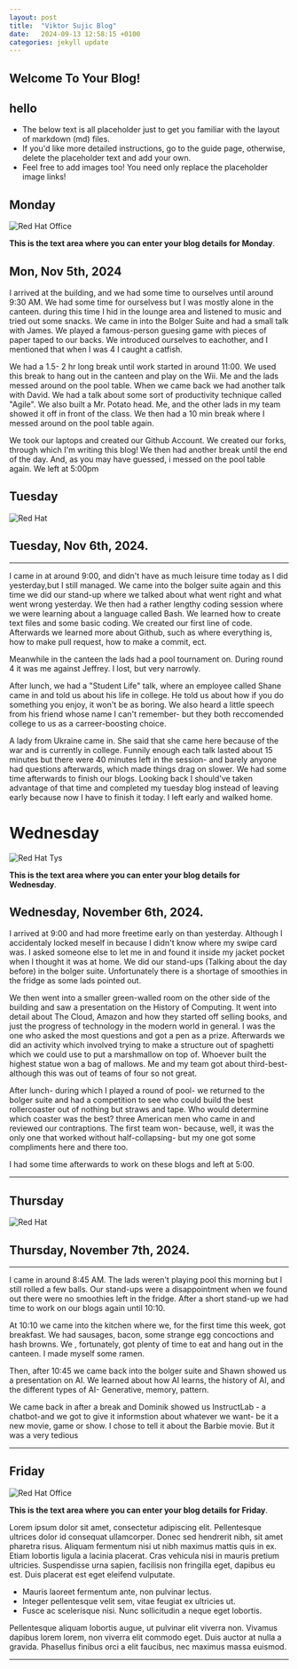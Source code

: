 ```yaml
---
layout: post
title:  "Viktor Sujic Blog"
date:   2024-09-13 12:58:15 +0100
categories: jekyll update
---
```


## Welcome To Your Blog! 
## hello

* The below text is all placeholder just to get you familiar with the layout of markdown (md) files.
* If you'd like more detailed instructions, go to the guide page, otherwise, delete the placeholder text and add your own.
* Feel free to add images too! You need only replace the placeholder image links!


## Monday
![Red Hat Office](https://ctsgroup.ie/images/made/images/uploads/clients/IMG_0606_960_550_s_c1.JPG "Red Hat Waterford")

**This is the text area where you can enter your blog details for Monday**.


Mon, Nov 5th, 2024
-----------------
I arrived at the building, and we had some time to ourselves until around 9:30 AM. We had some time for ourselvess but I was mostly alone in the canteen. 
during this time I hid in the lounge area and listened to music and tried out some snacks.
We came in into the Bolger Suite and had a small talk with James. We played a famous-person guesing game with pieces of paper taped to our backs.
We introduced ourselves to eachother, and I mentioned that when I was 4 I caught a catfish.

We had a 1.5- 2 hr long break until work started in around 11:00.
We used this break to hang out in the canteen and play on the Wii. Me and the lads messed around on the pool table.
When we came back we had another talk with David. We had a talk about some sort of productivity technique called "Agile".
We also built a Mr. Potato head. Me, and the other lads in my team showed it off in front of the class. 
We then had a 10 min break where I messed around on the pool table again.

We took our laptops and created our Github Account. We created our forks, through which I'm writing this blog!
We then had another break until the end of the day. And, as you may have guessed, i messed on the pool table again.
We left at 5:00pm

## Tuesday
![Red Hat](https://media.licdn.com/dms/image/sync/v2/D4E27AQG0k7J11PhVrA/articleshare-shrink_800/articleshare-shrink_800/0/1715854575117?e=2147483647&v=beta&t=p90eVR4DoE3f_dLfR9lHtLAVEG56CL9iItgiYbWf0yU "Red Hat Waterford")

## Tuesday, Nov 6th, 2024.
------------------------
I came in at around 9:00, and didn't have as much leisure time today as I did yesterday,but I still managed.
We came into the bolger suite again and this time we did our stand-up where we talked about what went right and
what went wrong yesterday. 
We then had a rather lengthy coding session where we were learning about a 
language called Bash. We learned how to create text files and some basic coding.
We created our first line of code. 
Afterwards we learned more about Github, such as where everything is, how to make  pull request, how to make a commit, ect.

Meanwhile in the canteen the lads had a pool tournament on. During round 4 it was me against Jeffrey. I lost, but very narrowly.

After lunch, we had a "Student Life" talk, where an employee called Shane came in and told us about his life in college.
He told us about how if you do something you enjoy, it won't be as boring. We also heard a little speech from his
friend whose name I can't remember- but they both reccomended college to us as a carreer-boosting choice.

A lady from Ukraine came in. She said that she came here because of the war and is currently in college.
Funnily enough each talk lasted about 15 minutes but there were 40 minutes left in the session- and barely 
anyone had questions afterwards, which made things drag on slower.
We had some time afterwards to finish our blogs. Looking back I should've taken advantage of that time and completed my
tuesday blog instead of leaving early because now I have to finish it today.
I left early and walked home.

# Wednesday
![Red Hat Tys](https://media.licdn.com/dms/image/D4E12AQGU2MRA1t_flw/article-cover_image-shrink_720_1280/0/1669889882460?e=2147483647&v=beta&t=2iisPY76v14iDs2r6ruxcI0rKQ5a51bWC5Ted8bh6Fc "Red Hat TYs")

**This is the text area where you can enter your blog details for Wednesday**.

## Wednesday, November 6th, 2024.

I arrived at 9:00 and had more freetime early on than yesterday. Although I accidentaly locked meself in because I didn't know where
my swipe card was. I asked someone else to let me in and found it inside my jacket pocket when I thought it was at home.
We did our stand-ups (Talking about the day before) in the bolger suite. Unfortunately there is a shortage of smoothies in the fridge as some lads pointed out.

We then went into a smaller green-walled room on the other side of the building and saw a presentation on the History
of Computing. It went into detail about The Cloud, Amazon and how they started off selling books, and just the progress 
of technology in the modern world in general. I was the one who asked the most questions and got a pen as 
a prize.
Afterwards we did an activity which involved trying to make a structure out of spaghetti which we could use to
put a marshmallow on top of. Whoever built the highest statue won a bag of mallows.
Me and my team got about third-best- although this was out of teams of four so not great.

After lunch- during which I played a round of pool-  we returned to the bolger suite and had
a competition to see who could build the best rollercoaster out of nothing but straws and tape.
Who would determine which coaster was the best? three American men who came in
and reviewed our contraptions. The first team won- because, well, it was the only one that worked without half-collapsing-
but my one got some compliments here and there too.

I had some time afterwards to work on these blogs and left at 5:00.



---
## Thursday
![Red Hat](https://miro.medium.com/v2/resize:fit:1400/0*7VyEZgzwUhQMeBqb "Code")

## Thursday, November 7th, 2024.
---------------------------------
I came in around 8:45 AM. The lads weren't playing pool this morning but I still rolled a few balls. 
Our stand-ups were a disappointment when we found out there were no smoothies left in the fridge.
After a short stand-up we had time to work on our blogs again until 10:10.

At 10:10 we came into the kitchen where we, for the first time this week, got breakfast. We had
sausages, bacon, some strange egg concoctions and hash browns.
We , fortunately, got plenty of time to eat and hang out in the canteen. I made myself some ramen.

Then, after 10:45 we came back into the bolger suite and Shawn showed us a
presentation on AI. We learned about how AI learns, the history of AI, and the
different types of AI- Generative, memory, pattern.

We came back in after a break and Dominik showed us InstructLab - a chatbot-and we got to give it informstion
about whatever we want- be it a new movie, game or show.
I chose to tell it about the Barbie movie.
But it was a very tedious




---
## Friday
![Red Hat Office](https://github.blog/wp-content/uploads/2023/10/Collaboration-DarkMode-2.png?resize=1200%2C630 "Github")

**This is the text area where you can enter your blog details for Friday**.

Lorem ipsum dolor sit amet, consectetur adipiscing elit. Pellentesque ultrices dolor id consequat ullamcorper. Donec sed hendrerit nibh, sit amet pharetra risus. Aliquam fermentum nisi ut nibh maximus mattis quis in ex. Etiam lobortis ligula a lacinia placerat. Cras vehicula nisi in mauris pretium ultricies. Suspendisse urna sapien, facilisis non fringilla eget, dapibus eu est. Duis placerat est eget eleifend vulputate. 

* Mauris laoreet fermentum ante, non pulvinar lectus. 
* Integer pellentesque velit sem, vitae feugiat ex ultricies ut. 
* Fusce ac scelerisque nisi. Nunc sollicitudin a neque eget lobortis. 

Pellentesque aliquam lobortis augue, ut pulvinar elit viverra non. Vivamus dapibus lorem lorem, non viverra elit commodo eget. Duis auctor at nulla a gravida. Phasellus finibus orci a elit faucibus, nec maximus massa euismod.

---


